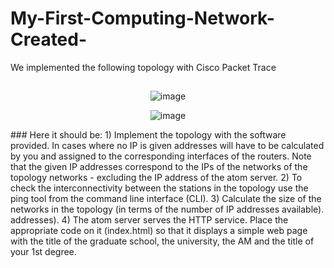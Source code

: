 # My-First-Computing-Network-Created-
We implemented the following topology with Cisco Packet Trace

##
<p align="center">
  <img src="path/to/image.jpg" alt="image">
</p>
<p align="center"><img scr=![image](https://user-images.githubusercontent.com/100516014/213859329-83786f3e-e605-4f66-b162-eae8dae06cbe.png) alt="image"></p>
###
Here it should be: 
1) Implement the topology with the software provided. In cases where no IP is given
addresses will have to be calculated by you and assigned to the corresponding interfaces of the
routers. Note that the given IP addresses correspond to the IPs of the networks of the
topology networks - excluding the IP address of the atom server.
2) To check the interconnectivity between the stations in the topology use the
ping tool from the command line interface (CLI).
3) Calculate the size of the networks in the topology (in terms of the number of IP addresses available).
addresses).
4) The atom server serves the HTTP service. Place the appropriate code on it
(index.html) so that it displays a simple web page with the title of the graduate school, the
university, the AM and the title of your 1st degree.
